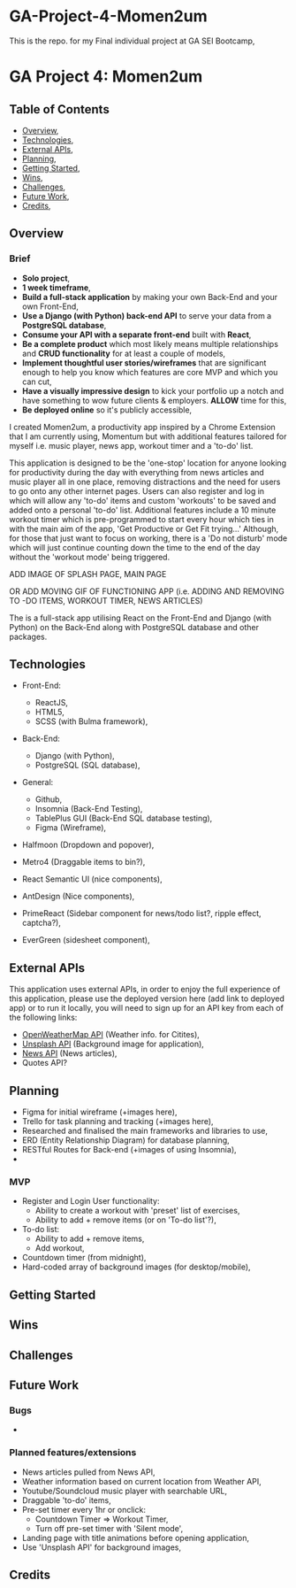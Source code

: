 # GA-Project-4-Momen2um
This is the repo. for my Final individual project at GA SEI Bootcamp,

# GA Project 4: Momen2um

## Table of Contents

- [Overview](#Overview),
- [Technologies](#Technologies),
- [External APIs](#External-APIs),
- [Planning](#Planning),
- [Getting Started](#Getting-Started),
- [Wins](#Wins),
- [Challenges](#Challenges),
- [Future Work](#Future-Word),
- [Credits](#Credits),

## Overview

### Brief

- **Solo project**,
- **1 week timeframe**,
- **Build a full-stack application** by making your own Back-End and your own Front-End,
- **Use a Django (with Python) back-end API** to serve your data from a **PostgreSQL database**,
- **Consume your API with a separate front-end** built with **React**,
- **Be a complete product** which most likely means multiple relationships and **CRUD functionality** for at least a couple of models,
- **Implement thoughtful user stories/wireframes** that are significant enough to help you know which features are core MVP and which you can cut,
- **Have a visually impressive design** to kick your portfolio up a notch and have something to wow future clients & employers. **ALLOW** time for this,
- **Be deployed online** so it's publicly accessible,

I created Momen2um, a productivity app inspired by a Chrome Extension that I am currently using, Momentum but with additional features tailored for myself i.e. music player, news app, workout timer and a 'to-do' list.

This application is designed to be the 'one-stop' location for anyone looking for productivity during the day with everything from news articles and music player all in one place, removing distractions and the need for users to go onto any other internet pages. Users can also register and log in which will allow any 'to-do' items and custom 'workouts' to be saved and added onto a personal 'to-do' list. Additional features include a 10 minute workout timer which is pre-programmed to start every hour which ties in with the main aim of the app, 'Get Productive or Get Fit trying...' Although, for those that just want to focus on working, there is a 'Do not disturb' mode which will just continue counting down the time to the end of the day without the 'workout mode' being triggered.

ADD IMAGE OF SPLASH PAGE, MAIN PAGE

OR
ADD MOVING GIF OF FUNCTIONING APP (i.e. ADDING AND REMOVING TO -DO ITEMS, WORKOUT TIMER, NEWS ARTICLES)

The is a full-stack app utilising React on the Front-End and Django (with Python) on the Back-End along with PostgreSQL database and other packages.

## Technologies

- Front-End:
    - ReactJS,
    - HTML5,
    - SCSS (with Bulma framework),
- Back-End:
    - Django (with Python),
    - PostgreSQL (SQL database),
- General:
    - Github,
    - Insomnia (Back-End Testing),
    - TablePlus GUI (Back-End SQL database testing),
    - Figma (Wireframe),

- Halfmoon (Dropdown and popover),
- Metro4 (Draggable items to bin?),
- React Semantic UI (nice components),
- AntDesign (Nice components),
- PrimeReact (Sidebar component for news/todo list?, ripple effect, captcha?),
- EverGreen (sidesheet component),

## External APIs

This application uses external APIs, in order to enjoy the full experience of this application,  please use the deployed version here (add link to deployed app) or to run it locally, you will need to sign up for an API key from each of the following links:

- [OpenWeatherMap API](https://openweathermap.org/guide) (Weather info. for Citites),
- [Unsplash API](https://unsplash.com/documentation#getting-started) (Background image for application),
- [News API](https://newsapi.org/docs/get-started) (News articles),
- Quotes API?

## Planning

- Figma for initial wireframe (+images here),
- Trello for task planning and tracking (+images here),
- Researched and finalised the main frameworks and libraries to use,
- ERD (Entity Relationship Diagram) for database planning,
- RESTful Routes for Back-end (+images of using Insomnia),
-

### MVP

- Register and Login User functionality:
    - Ability to create a workout with 'preset' list of exercises,
    - Ability to add + remove items (or on 'To-do list'?),
- To-do list:
    - Ability to add + remove items,
    - Add workout,
- Countdown timer (from midnight),
- Hard-coded array of background images (for desktop/mobile),

## Getting Started

## Wins

## Challenges

## Future Work

### Bugs

-

### Planned features/extensions

- News articles pulled from News API,
- Weather information based on current location from Weather API,
- Youtube/Soundcloud music player with searchable URL,
- Draggable 'to-do' items,
- Pre-set timer every 1hr or onclick:
    - Countdown Timer ⇒ Workout Timer,
    - Turn off pre-set timer with 'Silent mode',
- Landing page with title animations before opening application,
- Use 'Unsplash API' for background images,

## Credits
